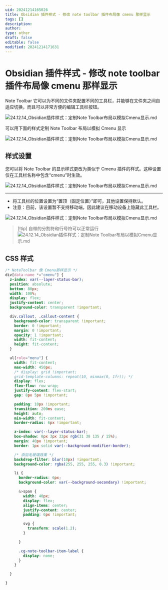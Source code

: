 ```yaml
---
uid: 20241214165026
title: Obsidian 插件样式 - 修改 note toolbar 插件布局像 cmenu 那样显示
tags: []
description: 
author: 
type: other
draft: false
editable: false
modified: 20241214171631
---
```


# Obsidian 插件样式 - 修改 note toolbar 插件布局像 cmenu 那样显示

Note Toolbar 它可以为不同的文件夹配置不同的工具栏，并能够在文件夹之间自适应切换，而且可以非常方便的编辑工具栏按钮。

![24.12.14_Obsidian插件样式：定制Note Toolbar布局以模拟Cmenu显示.md](https://cdn.pkmer.cn/images/202412141716376.png!pkmer)

可以用下面的样式定制 Note Toolbar 布局以模拟 Cmenu 显示

![24.12.14_Obsidian插件样式：定制Note Toolbar布局以模拟Cmenu显示.md](https://cdn.pkmer.cn/images/202412141716981.png!pkmer)

## 样式设置

您可以将 Note Toolbar 的显示样式更改为类似于 Cmenu 插件的样式。这种设置仅在工具栏名称中包含“cmenu”时生效。

![24.12.14_Obsidian插件样式：定制Note Toolbar布局以模拟Cmenu显示.md](https://cdn.pkmer.cn/images/202412141716382.png!pkmer)

---

- 将工具栏的位置设置为“置顶（固定位置）”即可，其他设置保持默认。
- 注意：目前，该设置暂不支持移动端，因此建议在移动设备上隐藏此工具栏。

![24.12.14_Obsidian插件样式：定制Note Toolbar布局以模拟Cmenu显示.md](https://cdn.pkmer.cn/images/202412141716747.png!pkmer)

> [!tip] 自带的分割符和行号符可以正常运行
> ![24.12.14_Obsidian插件样式：定制Note Toolbar布局以模拟Cmenu显示.md](https://cdn.pkmer.cn/images/202412141716129.png!pkmer)

## CSS 样式

```css
/* NoteToolbar 像 Cmenu那样显示 */
div[data-name *="cmenu"] {
  z-index: var(--layer-status-bar);
  position: absolute;
  bottom: 80px;
  width: 100%;
  display: flex;
  justify-content: center;
  background-color: transparent !important;

  div.callout, .callout-content {
    background-color: transparent !important;
    border: 0 !important;
    margin: 0 !important;
    opacity: 1 !important;
    width: fit-content;
    height: fit-content;
  }

  ul[role="menu"] {
    width: fit-content;
    max-width: 450px;
    /* display: grid !important;
    grid-template-columns: repeat(10, minmax(0, 1fr)); */
    display: flex;
    flex-flow: row wrap;
    justify-content: flex-start;
    gap: 8px 5px !important;

    padding: 10px !important;
    transition: 200ms ease;
    height: auto;
    min-width: fit-content;
    border-radius: 6px !important;

    z-index: var(--layer-status-bar);
    box-shadow: 0px 3px 32px rgb(31 38 135 / 15%);
    margin: 40px !important;
    border: 1px solid var(--background-modifier-border);

    /* 添加毛玻璃效果 */
    backdrop-filter: blur(10px) !important;
    background-color: rgba(255, 255, 255, 0.3) !important;

    li {
      border-radius: 6px;
      background-color: var(--background-secondary) !important;

      &>span {
        width: 40px;
        display: flex;
        align-items: center;
        justify-content: center;
        padding: 6px !important;

        svg {
          transform: scale(1.2);
        }

      }

      .cg-note-toolbar-item-label {
        display: none;
      }
    }

  }

}
```